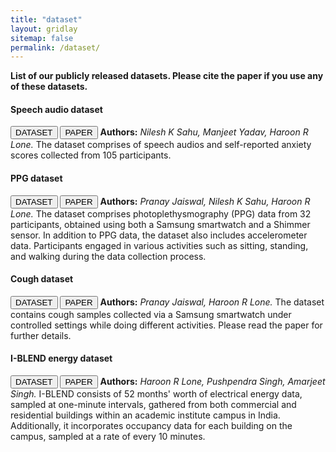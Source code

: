 ```yaml
---
title: "dataset"
layout: gridlay
sitemap: false
permalink: /dataset/
---
```


<style>
img{
  border-radius: 10px;
}
iframe {
  width: 175px;
  display: inline;
  vertical-align:middle;
  <!-- margin-bottom:5px; -->
  <!-- margin-left:5px; -->
  <!-- border: 1px solid red; -->
}
.col-md-3 {
  margin:0;
  padding:0;
  margin-top:10px;
  margin-bottom:10px;
  display:block;
  overflow:hidden;
  text-align:center;
  display: table-cell;
  height: auto;
  float: none;
  background:white;
  border-radius:20px;
  <!-- border: 1px solid black; -->
}
</style>

<b> List of our publicly released datasets. Please cite the paper if you use any of these datasets.</b>

<div class="jumbotron">
<div class="row align-items-end">
<div class="col-md-12 col-sm-12">
<h4><b>Speech audio dataset</b></h4>
<a href="https://osf.io/b8uyg/" target="_blank"><button class="btn btn-info btn-sm">DATASET</button></a>
<a href="https://dl.acm.org/doi/pdf/10.1145/3657245" target="_blank"><button class="btn btn-danger btn-sm">PAPER</button></a> 
<!-- <a href="https://example.com" target="_blank"><button class="btn btn-success btn-sm">WEBSITE</button></a>  -->
<b>Authors:</b>
<i>Nilesh K Sahu, Manjeet Yadav, Haroon R Lone.</i>
The dataset comprises of speech audios and self-reported anxiety scores collected from 105 participants. 
</div>
</div>
</div>

<div class="jumbotron">
<div class="row align-items-end">
<div class="col-md-12 col-sm-12">
<h4><b>PPG dataset</b></h4>
<a href="https://osf.io/jngm7/" target="_blank"><button class="btn btn-info btn-sm">DATASET</button></a>
<a href="https://ieeexplore.ieee.org/document/10356653" target="_blank"><button class="btn btn-danger btn-sm">PAPER</button></a> 
<!-- <a href="https://example.com" target="_blank"><button class="btn btn-success btn-sm">WEBSITE</button></a>  -->
<b>Authors:</b>
<i>Pranay Jaiswal, Nilesh K Sahu, Haroon R Lone.</i>
The dataset comprises photoplethysmography (PPG) data from 32 participants, obtained using both a Samsung smartwatch and a Shimmer sensor. In addition to PPG data, the dataset also includes accelerometer data. Participants engaged in various activities such as sitting, standing, and walking during the data collection process. 
</div>
</div>
</div>


<div class="jumbotron">
<div class="row align-items-end">
<div class="col-md-12 col-sm-12">
<h4><b>Cough dataset</b></h4>
<a href="https://osf.io/bzc67/" target="_blank"><button class="btn btn-info btn-sm">DATASET</button></a>
<a href="https://arxiv.org/pdf/2401.17738.pdf" target="_blank"><button class="btn btn-danger btn-sm">PAPER</button></a> 
<b>Authors:</b>
<i>Pranay Jaiswal, Haroon R Lone.</i>
The dataset contains cough samples collected via a Samsung smartwatch under controlled settings while doing different activities. Please read the paper for further details. 
</div>
</div>
</div>


<div class="jumbotron">
<div class="row align-items-end">
<div class="col-md-12 col-sm-12">
<h4><b>I-BLEND energy dataset</b></h4>
<a href="https://doi.org/10.6084/m9.figshare.c.3893581" target="_blank"><button class="btn btn-info btn-sm">DATASET</button></a>
<a href="https://www.nature.com/articles/sdata201915" target="_blank"><button class="btn btn-danger btn-sm">PAPER</button></a> 
<!-- <a href="https://example.com" target="_blank"><button class="btn btn-success btn-sm">WEBSITE</button></a>  -->
<b>Authors:</b>
<i>Haroon R Lone, Pushpendra Singh, Amarjeet Singh.</i>
 I-BLEND consists of 52 months' worth of electrical energy data, sampled at one-minute intervals, gathered from both commercial and residential buildings within an academic institute campus in India. Additionally, it incorporates occupancy data for each building on the campus, sampled at a rate of every 10 minutes.
</div>
</div>
</div>
